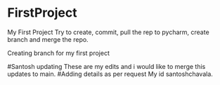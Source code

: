 # FirstProject
My First Project
Try to create, commit, pull the rep to pycharm, create branch and merge the repo.

Creating branch for my first project

#Santosh updating
These are my edits and i would like to merge this updates to main. 
#Adding details as per request
My id santoshchavala.
